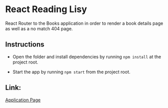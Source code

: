 # React Reading Lisy

React Router to the Books application in order to render a book details page as well as a no match 404 page.

## Instructions

* Open the folder and install dependencies by running `npm install` at the project root.

* Start the app by running `npm start` from the project root.

## Link:
[Application Page](https://lionhatt-react-reading-list.herokuapp.com/)